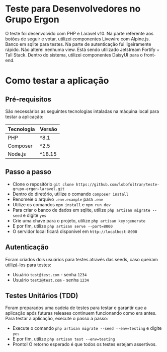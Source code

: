 # Teste para Desenvolvedores no Grupo Ergon

O teste foi desenvolvido com PHP e Laravel v10. Na parte referente aos botões de seguir e votar, utilizei componentes Livewire com Alpine.js. Banco em sqlite para testes. Na parte de autenticação fui ligeiramente rápido. Não alterei nenhuma view. Está sendo utilizado Jetstream Fortify + Tall Stack. Dentro do sistema, utilizei componentes DaisyUI para o front-end.

# Como testar a aplicação

## Pré-requisitos

São necessários as seguintes tecnologias intaladas na máquina local para testar a aplicação:

Tecnologia    | Versão
------------- | -------------
PHP           | ^8.1
Composer      |  ^2.5
Node.js       |  ^18.15

## Passo a passo

* Clone o repositório `git clone https://github.com/lobofoltran/teste-grupo-ergon-laravel.git`
* Dentro do diretório, utilize o comando  `composer install`
* Renomeie o arquivo `.env.example` para `.env` 
* Utilize os comandos `npm install` e `npm run dev`
* Para criar o banco de dados em sqlite, utilize `php artisan migrate --seed` e digite `yes`
* Crie uma chave para o projeto, utilize `php artisan key:generate`
* E por fim, utilize `php artisan serve --port=8000`
* O servidor local ficará disponível em `http://localhost:8000`

## Autenticação

Foram criados dois usuários para testes através das seeds, caso queiram utilizá-los para testes:

* Usuário `test@test.com` - senha `1234`
* Usuário `test2@test.com` - senha `1234`

## Testes Unitários (TDD)

Foram preparados uma cadeia de testes para testar e garantir que a aplicação após futuras releases continuem funcionando como era antes. Para testar a aplicação, execute o passo a passo:

* Execute o comando `php artisan migrate --seed --env=testing` e digite `yes`
* E por fim, utilize `php artisan test --env=testing`
* Pronto! O retorno esperado é que todos os testes estejam assertivos.
